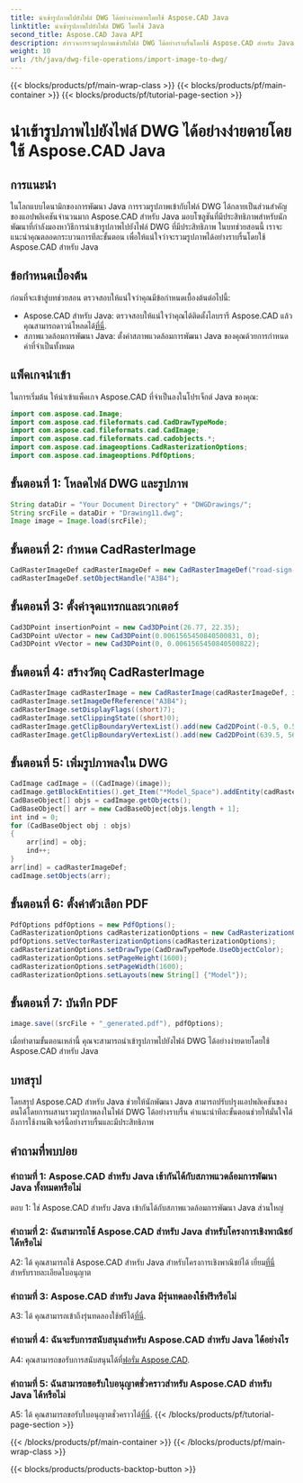```yaml
---
title: นำเข้ารูปภาพไปยังไฟล์ DWG ได้อย่างง่ายดายโดยใช้ Aspose.CAD Java
linktitle: นำเข้ารูปภาพไปยังไฟล์ DWG โดยใช้ Java
second_title: Aspose.CAD Java API
description: สำรวจการรวมรูปภาพเข้ากับไฟล์ DWG ได้อย่างราบรื่นโดยใช้ Aspose.CAD สำหรับ Java ปฏิบัติตามคำแนะนำทีละขั้นตอนของเราเพื่อการพัฒนาที่มีประสิทธิภาพ
weight: 10
url: /th/java/dwg-file-operations/import-image-to-dwg/
---
```


{{< blocks/products/pf/main-wrap-class >}}
{{< blocks/products/pf/main-container >}}
{{< blocks/products/pf/tutorial-page-section >}}

# นำเข้ารูปภาพไปยังไฟล์ DWG ได้อย่างง่ายดายโดยใช้ Aspose.CAD Java

## การแนะนำ

ในโลกแบบไดนามิกของการพัฒนา Java การรวมรูปภาพเข้ากับไฟล์ DWG ได้กลายเป็นส่วนสำคัญของแอปพลิเคชันจำนวนมาก Aspose.CAD สำหรับ Java มอบโซลูชันที่มีประสิทธิภาพสำหรับนักพัฒนาที่กำลังมองหาวิธีการนำเข้ารูปภาพไปยังไฟล์ DWG ที่มีประสิทธิภาพ ในบทช่วยสอนนี้ เราจะแนะนำคุณตลอดกระบวนการทีละขั้นตอน เพื่อให้แน่ใจว่าจะรวมรูปภาพได้อย่างราบรื่นโดยใช้ Aspose.CAD สำหรับ Java

## ข้อกำหนดเบื้องต้น

ก่อนที่จะเข้าสู่บทช่วยสอน ตรวจสอบให้แน่ใจว่าคุณมีข้อกำหนดเบื้องต้นต่อไปนี้:
- Aspose.CAD สำหรับ Java: ตรวจสอบให้แน่ใจว่าคุณได้ติดตั้งไลบรารี Aspose.CAD แล้ว คุณสามารถดาวน์โหลดได้[ที่นี่](https://releases.aspose.com/cad/java/).
- สภาพแวดล้อมการพัฒนา Java: ตั้งค่าสภาพแวดล้อมการพัฒนา Java ของคุณด้วยการกำหนดค่าที่จำเป็นทั้งหมด

## แพ็คเกจนำเข้า

ในการเริ่มต้น ให้นำเข้าแพ็คเกจ Aspose.CAD ที่จำเป็นลงในโปรเจ็กต์ Java ของคุณ:

```java
import com.aspose.cad.Image;
import com.aspose.cad.fileformats.cad.CadDrawTypeMode;
import com.aspose.cad.fileformats.cad.CadImage;
import com.aspose.cad.fileformats.cad.cadobjects.*;
import com.aspose.cad.imageoptions.CadRasterizationOptions;
import com.aspose.cad.imageoptions.PdfOptions;
```

## ขั้นตอนที่ 1: โหลดไฟล์ DWG และรูปภาพ

```java
String dataDir = "Your Document Directory" + "DWGDrawings/";
String srcFile = dataDir + "Drawing11.dwg";
Image image = Image.load(srcFile);
```

## ขั้นตอนที่ 2: กำหนด CadRasterImage

```java
CadRasterImageDef cadRasterImageDef = new CadRasterImageDef("road-sign-custom.png", 640, 562);
cadRasterImageDef.setObjectHandle("A3B4");
```

## ขั้นตอนที่ 3: ตั้งค่าจุดแทรกและเวกเตอร์

```java
Cad3DPoint insertionPoint = new Cad3DPoint(26.77, 22.35);
Cad3DPoint uVector = new Cad3DPoint(0.0061565450840500831, 0);
Cad3DPoint vVector = new Cad3DPoint(0, 0.0061565450840500822);
```

## ขั้นตอนที่ 4: สร้างวัตถุ CadRasterImage

```java
CadRasterImage cadRasterImage = new CadRasterImage(cadRasterImageDef, insertionPoint, uVector, vVector);
cadRasterImage.setImageDefReference("A3B4");
cadRasterImage.setDisplayFlags((short)7);
cadRasterImage.setClippingState((short)0);
cadRasterImage.getClipBoundaryVertexList().add(new Cad2DPoint(-0.5, 0.5));
cadRasterImage.getClipBoundaryVertexList().add(new Cad2DPoint(639.5, 561.5));
```

## ขั้นตอนที่ 5: เพิ่มรูปภาพลงใน DWG

```java
CadImage cadImage = ((CadImage)(image));
cadImage.getBlockEntities().get_Item("*Model_Space").addEntity(cadRasterImage);
CadBaseObject[] objs = cadImage.getObjects();
CadBaseObject[] arr = new CadBaseObject[objs.length + 1];
int ind = 0;
for (CadBaseObject obj : objs)
{
    arr[ind] = obj;
    ind++;
}
arr[ind] = cadRasterImageDef;
cadImage.setObjects(arr);
```

## ขั้นตอนที่ 6: ตั้งค่าตัวเลือก PDF

```java
PdfOptions pdfOptions = new PdfOptions();
CadRasterizationOptions cadRasterizationOptions = new CadRasterizationOptions();
pdfOptions.setVectorRasterizationOptions(cadRasterizationOptions);
cadRasterizationOptions.setDrawType(CadDrawTypeMode.UseObjectColor);
cadRasterizationOptions.setPageHeight(1600);
cadRasterizationOptions.setPageWidth(1600);
cadRasterizationOptions.setLayouts(new String[] {"Model"});
```

## ขั้นตอนที่ 7: บันทึก PDF

```java
image.save((srcFile + "_generated.pdf"), pdfOptions);
```

เมื่อทำตามขั้นตอนเหล่านี้ คุณจะสามารถนำเข้ารูปภาพไปยังไฟล์ DWG ได้อย่างง่ายดายโดยใช้ Aspose.CAD สำหรับ Java

## บทสรุป

โดยสรุป Aspose.CAD สำหรับ Java ช่วยให้นักพัฒนา Java สามารถปรับปรุงแอปพลิเคชันของตนได้โดยการผสานรวมรูปภาพลงในไฟล์ DWG ได้อย่างราบรื่น คำแนะนำทีละขั้นตอนช่วยให้มั่นใจได้ถึงการใช้งานฟีเจอร์นี้อย่างราบรื่นและมีประสิทธิภาพ

## คำถามที่พบบ่อย

### คำถามที่ 1: Aspose.CAD สำหรับ Java เข้ากันได้กับสภาพแวดล้อมการพัฒนา Java ทั้งหมดหรือไม่

ตอบ 1: ใช่ Aspose.CAD สำหรับ Java เข้ากันได้กับสภาพแวดล้อมการพัฒนา Java ส่วนใหญ่

### คำถามที่ 2: ฉันสามารถใช้ Aspose.CAD สำหรับ Java สำหรับโครงการเชิงพาณิชย์ได้หรือไม่

 A2: ได้ คุณสามารถใช้ Aspose.CAD สำหรับ Java สำหรับโครงการเชิงพาณิชย์ได้ เยี่ยม[ที่นี่](https://purchase.aspose.com/buy) สำหรับรายละเอียดใบอนุญาต

### คำถามที่ 3: Aspose.CAD สำหรับ Java มีรุ่นทดลองใช้ฟรีหรือไม่

 A3: ได้ คุณสามารถเข้าถึงรุ่นทดลองใช้ฟรีได้[ที่นี่](https://releases.aspose.com/).

### คำถามที่ 4: ฉันจะรับการสนับสนุนสำหรับ Aspose.CAD สำหรับ Java ได้อย่างไร

 A4: คุณสามารถขอรับการสนับสนุนได้ที่[ฟอรั่ม Aspose.CAD](https://forum.aspose.com/c/cad/19).

### คำถามที่ 5: ฉันสามารถขอรับใบอนุญาตชั่วคราวสำหรับ Aspose.CAD สำหรับ Java ได้หรือไม่

 A5: ได้ คุณสามารถขอรับใบอนุญาตชั่วคราวได้[ที่นี่](https://purchase.aspose.com/temporary-license/).
{{< /blocks/products/pf/tutorial-page-section >}}

{{< /blocks/products/pf/main-container >}}
{{< /blocks/products/pf/main-wrap-class >}}

{{< blocks/products/products-backtop-button >}}
